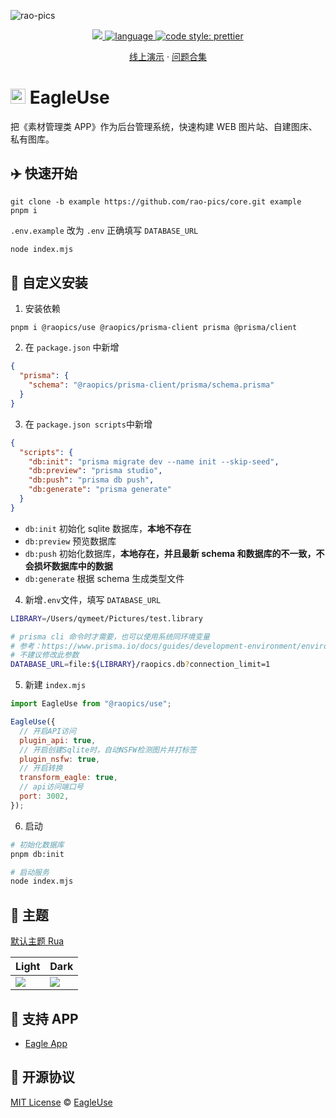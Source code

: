 ![rao-pics](https://github.com/rao-pics/core/blob/develop/readme/preview.gif?raw=true)

<p align='center'>
    <a href="https://github.com/rao-pics/core/blob/master/LICENSE" target="_blank">
        <img src="https://img.shields.io/github/license/meetqy/eagleuse"/>
    </a>
    <a href="https://www.typescriptlang.org" target="_black">
        <img src="https://img.shields.io/badge/language-TypeScript-blue.svg" alt="language">
    </a>
    <a href="https://github.com/prettier/prettier" target="_black"> 
        <img alt="code style: prettier" src="https://img.shields.io/badge/code_style-prettier-ff69b4.svg"/> 
    </a>
</p>

<p align='center'>
    <a href='https://rao.pics'>线上演示</a> ·
    <a href='https://github.com/rao-pics/core/issues/61'>问题合集</a> 
</p>

# <img src='https://raw.githubusercontent.com/rao-pics/rua/main/public/favicon.ico?raw=true' height="24px" width="24px" /> EagleUse

把《素材管理类 APP》作为后台管理系统，快速构建 WEB 图片站、自建图床、私有图库。

## ✈️ 快速开始

```
git clone -b example https://github.com/rao-pics/core.git example
pnpm i
```

`.env.example` 改为 `.env` 正确填写 `DATABASE_URL`

```sh
node index.mjs
```

## 👀 自定义安装

1. 安装依赖

```
pnpm i @raopics/use @raopics/prisma-client prisma @prisma/client
```

2. 在 `package.json` 中新增

```json
{
  "prisma": {
    "schema": "@raopics/prisma-client/prisma/schema.prisma"
  }
}
```

3. 在 `package.json scripts`中新增

```json
{
  "scripts": {
    "db:init": "prisma migrate dev --name init --skip-seed",
    "db:preview": "prisma studio",
    "db:push": "prisma db push",
    "db:generate": "prisma generate"
  }
}
```

- `db:init` 初始化 sqlite 数据库，**本地不存在**
- `db:preview` 预览数据库
- `db:push` 初始化数据库，**本地存在，并且最新 schema 和数据库的不一致，不会损坏数据库中的数据**
- `db:generate` 根据 schema 生成类型文件

4. 新增`.env`文件，填写 `DATABASE_URL`

```sh
LIBRARY=/Users/qymeet/Pictures/test.library

# prisma cli 命令时才需要，也可以使用系统同环境变量
# 参考：https://www.prisma.io/docs/guides/development-environment/environment-variables/managing-env-files-and-setting-variables
# 不建议修改此参数
DATABASE_URL=file:${LIBRARY}/raopics.db?connection_limit=1
```

5. 新建 `index.mjs`

```js
import EagleUse from "@raopics/use";

EagleUse({
  // 开启API访问
  plugin_api: true,
  // 开启创建Sqlite时，自动NSFW检测图片并打标签
  plugin_nsfw: true,
  // 开启转换
  transform_eagle: true,
  // api访问端口号
  port: 3002,
});
```

6. 启动

```sh
# 初始化数据库
pnpm db:init

# 启动服务
node index.mjs
```

## 🎨 主题

[默认主题 Rua](https://github.com/rao-pics/rua)

| Light                                                             | Dark                                                              |
| ----------------------------------------------------------------- | ----------------------------------------------------------------- |
| ![](https://github.com/rao-pics/rua/raw/main/readme/preview1.jpg) | ![](https://github.com/rao-pics/rua/raw/main/readme/preview2.jpg) |

## 📏 支持 APP

- [Eagle App](https://eagle.cool/)

## 📄 开源协议

[MIT License](https://github.com/rao-pics/core/blob/master/LICENSE) © [EagleUse](https://github.com/eagleuse)
